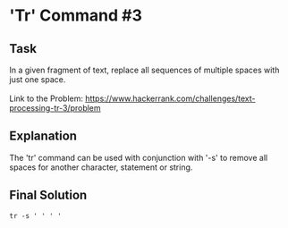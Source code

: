 # 'Tr' Command #3
## Task 
In a given fragment of text, replace all sequences of multiple spaces with just one space. <br>
<br>
Link to the Problem: https://www.hackerrank.com/challenges/text-processing-tr-3/problem
## Explanation
The 'tr' command can be used with conjunction with '-s' to remove all spaces for another character, statement or string.   
## Final Solution
```
tr -s ' ' ' '
```
